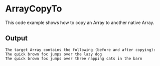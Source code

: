 # ArrayCopyTo
This code example shows how to copy an Array to another native Array.

## Output
```
The target Array contains the following (before and after copying):
The quick brown fox jumps over the lazy dog
The quick brown fox jumps over three napping cats in the barn
```
